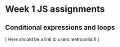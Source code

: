 # Week 1 JS assignments

## Conditional expressions and loops

[ Here should be a link to users.metropolia.fi ]
